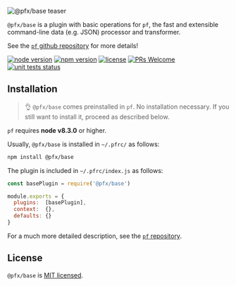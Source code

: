 ![@pfx/base teaser][teaser]

`@pfx/base` is a plugin with basic operations for `pf`, the fast and extensible command-line data (e.g. JSON) processor and transformer.

See the [`pf` github repository][pf] for more details!

[![node version][node-shield]][node]
[![npm version][npm-shield]][npm-package]
[![license][license-shield]][license]
[![PRs Welcome][prs-shield]][pfx-how-to-contribute]
[![unit tests status][unit-tests-shield]][actions]

## Installation

> :ok_hand: `@pfx/base` comes preinstalled in `pf`. No installation necessary. If you still want to install it, proceed as described below.

`pf` requires **node v8.3.0** or higher.

Usually, `@pfx/base` is installed in `~/.pfrc/` as follows:

```bash
npm install @pfx/base
```

The plugin is included in `~/.pfrc/index.js` as follows:

```js
const basePlugin = require('@pfx/base')

module.exports = {
  plugins:  [basePlugin],
  context:  {},
  defaults: {}
}
```

For a much more detailed description, see the [`pf` repository][pf].

## License

`@pfx/base` is [MIT licensed][license].

[npm-package]: https://www.npmjs.com/package/@pfx/base
[license]: https://github.com/Yord/pfx-base/blob/master/LICENSE
[teaser]: ./teaser.gif
[pf]: https://github.com/Yord/pf
[actions]: https://github.com/Yord/pfx-base/actions
[npm-shield]: https://img.shields.io/npm/v/@pfx/base.svg?color=orange
[license-shield]: https://img.shields.io/npm/l/@pfx/base?color=yellow
[unit-tests-shield]: https://github.com/Yord/pfx-base/workflows/unit%20tests/badge.svg?branch=master
[node-shield]: https://img.shields.io/node/v/@pfx/base?color=red
[node]: https://nodejs.org/
[prs-shield]: https://img.shields.io/badge/PRs-welcome-green.svg
[pfx-how-to-contribute]: https://github.com/Yord/pf